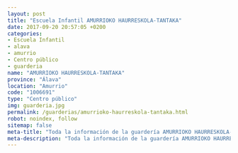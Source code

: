```yaml
---
layout: post
title: "Escuela Infantil AMURRIOKO HAURRESKOLA-TANTAKA"
date: 2017-09-20 20:57:05 +0200
categories:
- Escuela Infantil
- alava
- amurrio
- Centro público
- guarderia
name: "AMURRIOKO HAURRESKOLA-TANTAKA"
province: "Álava"
location: "Amurrio"
code: "1006691"
type: "Centro público"
img: guarderia.jpg
permalink: /guarderias/amurrioko-haurreskola-tantaka.html
robot: noindex, follow
sitemap: false
meta-title: "Toda la información de la guardería AMURRIOKO HAURRESKOLA-TANTAKA"
meta-description: "Toda la información de la guardería AMURRIOKO HAURRESKOLA-TANTAKA"
---
```


